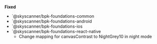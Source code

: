 **Fixed**
- `@skyscanner/bpk-foundations-common
- `@skyscanner/bpk-foundations-android
- `@skyscanner/bpk-foundations-ios
- `@skyscanner/bpk-foundations-react-native
  - Change mapping for canvasContrast to NightGrey10 in night mode